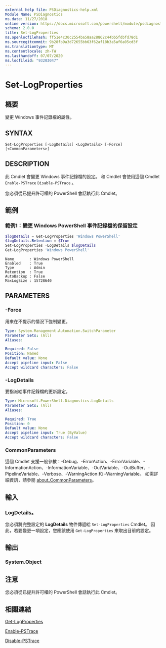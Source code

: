 ```yaml
---
external help file: PSDiagnostics-help.xml
Module Name: PSDiagnostics
ms.date: 11/27/2018
online version: https://docs.microsoft.com/powershell/module/psdiagnostics/set-logproperties?view=powershell-5.1&WT.mc_id=ps-gethelp
schema: 2.0.0
title: Set-LogProperties
ms.openlocfilehash: ff51e4c30c2554ba58aa28862c44bb5fdbfd78d1
ms.sourcegitcommit: 9b28fb9a3d72655bb63f62af18b3a5af6a05cd3f
ms.translationtype: MT
ms.contentlocale: zh-TW
ms.lasthandoff: 07/07/2020
ms.locfileid: "93203047"
---
```

# Set-LogProperties

## 概要
變更 Windows 事件記錄檔的屬性。

## SYNTAX

```
Set-LogProperties [-LogDetails] <LogDetails> [-Force] [<CommonParameters>]
```

## DESCRIPTION

此 Cmdlet 會變更 Windows 事件記錄檔的設定。 和 Cmdlet 會使用這個 Cmdlet `Enable-PSTrace` `Disable-PSTrace` 。

您必須從已提升許可權的 PowerShell 會話執行此 Cmdlet。

## 範例

### 範例1：變更 Windows PowerShell 事件記錄檔的保留設定

```powershell
$logDetails = Get-LogProperties 'Windows PowerShell'
$logDetails.Retention = $True
Set-LogProperties -LogDetails $logDetails
Get-LogProperties 'Windows PowerShell'
```

```Output
Name       : Windows PowerShell
Enabled    : True
Type       : Admin
Retention  : True
AutoBackup : False
MaxLogSize : 15728640
```

## PARAMETERS

### -Force

用來在不提示的情況下強制變更。

```yaml
Type: System.Management.Automation.SwitchParameter
Parameter Sets: (All)
Aliases:

Required: False
Position: Named
Default value: None
Accept pipeline input: False
Accept wildcard characters: False
```

### -LogDetails

要指派給事件記錄檔的更新設定。

```yaml
Type: Microsoft.PowerShell.Diagnostics.LogDetails
Parameter Sets: (All)
Aliases:

Required: True
Position: 0
Default value: None
Accept pipeline input: True (ByValue)
Accept wildcard characters: False
```

### CommonParameters

這個 Cmdlet 支援一般參數：-Debug、-ErrorAction、-ErrorVariable、-InformationAction、-InformationVariable、-OutVariable、-OutBuffer、-PipelineVariable、-Verbose、-WarningAction 和 -WarningVariable。 如需詳細資訊，請參閱 [about_CommonParameters](https://go.microsoft.com/fwlink/?LinkID=113216)。

## 輸入

### LogDetails。

您必須將完整設定的 **LogDetails** 物件傳遞給 `Set-LogProperties` Cmdlet。
因此，若要變更一項設定，您應該使用 `Get-LogProperties` 來取出目前的設定。

## 輸出

### System.Object

## 注意

您必須從已提升許可權的 PowerShell 會話執行此 Cmdlet。

## 相關連結

[Get-LogProperties](Get-LogProperties.md)

[Enable-PSTrace](Enable-PSTrace.md)

[Disable-PSTrace](Disable-PSTrace.md)
